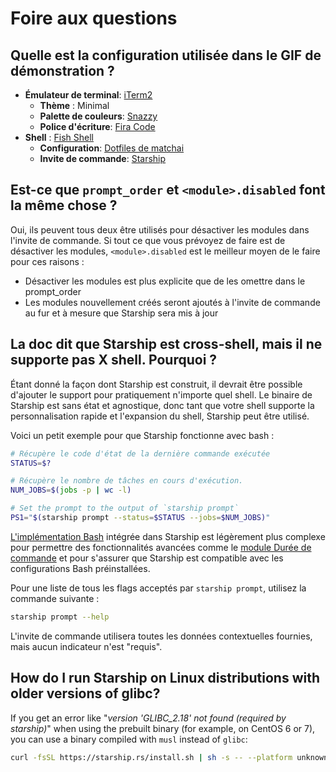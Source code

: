 # Foire aux questions

## Quelle est la configuration utilisée dans le GIF de démonstration ?

- **Émulateur de terminal**: [iTerm2](https://iterm2.com/)
  - **Thème** : Minimal
  - **Palette de couleurs**: [Snazzy](https://github.com/sindresorhus/iterm2-snazzy)
  - **Police d'écriture**: [Fira Code](https://github.com/tonsky/FiraCode)
- **Shell** : [Fish Shell](https://fishshell.com/)
  - **Configuration**: [Dotfiles de matchai](https://github.com/matchai/dotfiles/blob/master/.config/fish/config.fish)
  - **Invite de commande**: [Starship](https://starship.rs/)

## Est-ce que `prompt_order` et `<module>.disabled` font la même chose ?

Oui, ils peuvent tous deux être utilisés pour désactiver les modules dans l'invite de commande. Si tout ce que vous prévoyez de faire est de désactiver les modules, `<module>.disabled` est le meilleur moyen de le faire pour ces raisons :

- Désactiver les modules est plus explicite que de les omettre dans le prompt_order
- Les modules nouvellement créés seront ajoutés à l'invite de commande au fur et à mesure que Starship sera mis à jour

## La doc dit que Starship est cross-shell, mais il ne supporte pas X shell. Pourquoi ?

Étant donné la façon dont Starship est construit, il devrait être possible d'ajouter le support pour pratiquement n'importe quel shell. Le binaire de Starship est sans état et agnostique, donc tant que votre shell supporte la personnalisation rapide et l'expansion du shell, Starship peut être utilisé.

Voici un petit exemple pour que Starship fonctionne avec bash :

```sh
# Récupère le code d'état de la dernière commande exécutée
STATUS=$?

# Récupère le nombre de tâches en cours d'exécution.
NUM_JOBS=$(jobs -p | wc -l)

# Set the prompt to the output of `starship prompt`
PS1="$(starship prompt --status=$STATUS --jobs=$NUM_JOBS)"
```

[L'implémentation Bash](https://github.com/starship/starship/blob/master/src/init/starship.bash) intégrée dans Starship est légèrement plus complexe pour permettre des fonctionnalités avancées comme le [module Durée de commande](https://starship.rs/config/#Command-Duration) et pour s'assurer que Starship est compatible avec les configurations Bash préinstallées.

Pour une liste de tous les flags acceptés par `starship prompt`, utilisez la commande suivante :

```sh
starship prompt --help
```

L'invite de commande utilisera toutes les données contextuelles fournies, mais aucun indicateur n'est "requis".

## How do I run Starship on Linux distributions with older versions of glibc?

If you get an error like "*version 'GLIBC_2.18' not found (required by starship)*" when using the prebuilt binary (for example, on CentOS 6 or 7), you can use a binary compiled with `musl` instead of `glibc`:

```sh
curl -fsSL https://starship.rs/install.sh | sh -s -- --platform unknown-linux-musl
```
